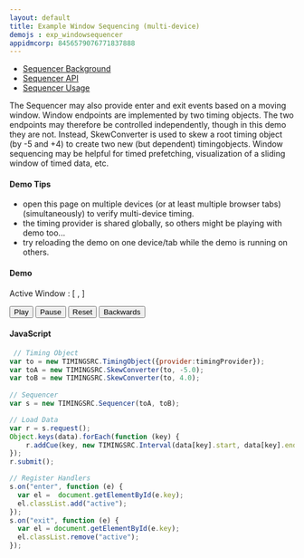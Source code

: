 ```yaml
---
layout: default
title: Example Window Sequencing (multi-device)
demojs : exp_windowsequencer
appidmcorp: 8456579076771837888
---
```


<style type="text/css">
	.active {color:red}
</style> 

- [Sequencer Background](background_sequencer.html)
- [Sequencer API](api_sequencer.html) 
- [Sequencer Usage](usage_sequencer.html)

The Sequencer may also provide enter and exit events based on a moving window. Window endpoints are implemented by two timing objects.
The two endpoints may therefore be controlled independently, though in this demo they are not. Instead, SkewConverter is used to skew a root timing object (by -5 and +4) to create two new (but dependent) timingobjects. Window sequencing may be helpful for timed prefetching, visualization of a sliding window of timed data, etc.

#### Demo Tips

- open this page on multiple devices (or at least multiple browser tabs) (simultaneously) to verify multi-device timing.
- the timing provider is shared globally, so others might be playing with demo too...
- try reloading the demo on one device/tab while the demo is running on others.


#### Demo

<p>
  <!-- Timing Objects position --> 
  Active Window : [ <span style="font-weight:bold" id="posBefore"></span>, <span style="font-weight:bold" id="posAfter"></span> ]
</p>
<p>
  <!-- Timing Object Controls -->
  <button id="play">Play</button>
  <button id="pause">Pause</button>
  <button id="reset">Reset</button>
  <button id="backwards">Backwards</button>
</p>
<p>
  <div id="data"></div>
</p>


#### JavaScript

```javascript
 // Timing Object
var to = new TIMINGSRC.TimingObject({provider:timingProvider});
var toA = new TIMINGSRC.SkewConverter(to, -5.0);
var toB = new TIMINGSRC.SkewConverter(to, 4.0);
      
// Sequencer
var s = new TIMINGSRC.Sequencer(toA, toB);    

// Load Data
var r = s.request();
Object.keys(data).forEach(function (key) {
	r.addCue(key, new TIMINGSRC.Interval(data[key].start, data[key].end));
});
r.submit();

// Register Handlers
s.on("enter", function (e) {
  var el =  document.getElementById(e.key);
  el.classList.add("active");
});
s.on("exit", function (e) {
  var el = document.getElementById(e.key);
  el.classList.remove("active");
});

```    
